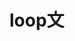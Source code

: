 <script src="https://cdn.lordicon.com/xdjxvujz.js"></script>

# <lord-icon src="https://cdn.lordicon.com/giaigwkd.json" trigger="loop" delay="1000" style="height:2em"></lord-icon>loop文
